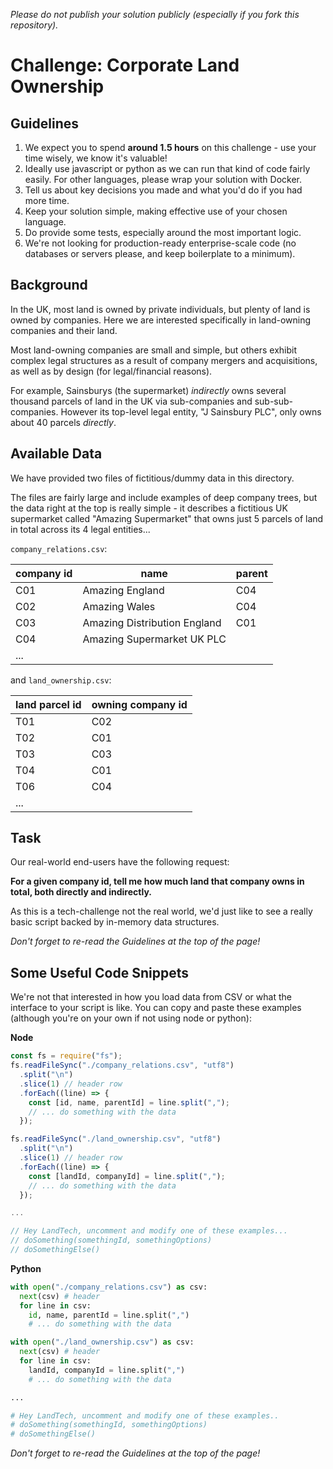 _Please do not publish your solution publicly (especially if you fork this repository)._

# Challenge: Corporate Land Ownership

## Guidelines

1. We expect you to spend **around 1.5 hours** on this challenge - use your time wisely, we know it's valuable!
2. Ideally use javascript or python as we can run that kind of code fairly easily. For other languages, please wrap your solution with Docker.
3. Tell us about key decisions you made and what you'd do if you had more time.
4. Keep your solution simple, making effective use of your chosen language.
5. Do provide some tests, especially around the most important logic.
6. We're not looking for production-ready enterprise-scale code (no databases or servers please, and keep boilerplate to a minimum).

## Background

In the UK, most land is owned by private individuals, but plenty of land is owned by companies. Here we are
interested specifically in land-owning companies and their land.

Most land-owning companies are small and simple, but others exhibit complex legal structures as a result of
company mergers and acquisitions, as well as by design (for legal/financial reasons).

For example, Sainsburys (the supermarket) _indirectly_ owns several thousand parcels of land in the UK via
sub-companies and sub-sub-companies. However its top-level legal entity, "J Sainsbury PLC", only owns about 40
parcels _directly_.

## Available Data

We have provided two files of fictitious/dummy data in this directory.

The files are fairly large and include examples of deep company trees, but the data right at the top
is really simple - it describes a fictitious UK supermarket called "Amazing Supermarket" that owns just 5
parcels of land in total across its 4 legal entities...

`company_relations.csv`:

| company id | name                         | parent |
| ---------- | ---------------------------- | ------ |
| C01        | Amazing England              | C04    |
| C02        | Amazing Wales                | C04    |
| C03        | Amazing Distribution England | C01    |
| C04        | Amazing Supermarket UK PLC   |        |
| ...        |                              |        |

and `land_ownership.csv`:

| land parcel id | owning company id |
| -------------- | ----------------- |
| T01            | C02               |
| T02            | C01               |
| T03            | C03               |
| T04            | C01               |
| T06            | C04               |
| ...            |                   |

## Task

Our real-world end-users have the following request:

**For a given company id, tell me how much land that company owns in total, both directly and indirectly.**

As this is a tech-challenge not the real world, we'd just like to see a really basic script backed by
in-memory data structures.

_Don't forget to re-read the Guidelines at the top of the page!_

## Some Useful Code Snippets

We're not that interested in how you load data from CSV or what the interface to your script is like. You can copy and paste these examples (although you're on your own if not using node or python):

**Node**

```javascript
const fs = require("fs");
fs.readFileSync("./company_relations.csv", "utf8")
  .split("\n")
  .slice(1) // header row
  .forEach((line) => {
    const [id, name, parentId] = line.split(",");
    // ... do something with the data
  });

fs.readFileSync("./land_ownership.csv", "utf8")
  .split("\n")
  .slice(1) // header row
  .forEach((line) => {
    const [landId, companyId] = line.split(",");
    // ... do something with the data
  });

...

// Hey LandTech, uncomment and modify one of these examples...
// doSomething(somethingId, somethingOptions)
// doSomethingElse()
```

**Python**

```python
with open("./company_relations.csv") as csv:
  next(csv) # header
  for line in csv:
    id, name, parentId = line.split(",")
    # ... do something with the data

with open("./land_ownership.csv") as csv:
  next(csv) # header
  for line in csv:
    landId, companyId = line.split(",")
    # ... do something with the data

...

# Hey LandTech, uncomment and modify one of these examples..
# doSomething(somethingId, somethingOptions)
# doSomethingElse()
```

_Don't forget to re-read the Guidelines at the top of the page!_
